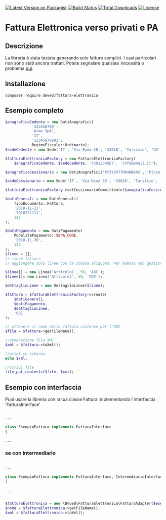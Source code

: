 [![Latest Version on Packagist](https://img.shields.io/packagist/v/deved/fattura-elettronica.svg?style=flat-square)](https://packagist.org/packages/deved/fattura-elettronica)
[![Build Status](https://travis-ci.org/deved-it/fattura-elettronica.svg?branch=master)](https://travis-ci.org/deved-it/fattura-elettronica)
[![Total Downloads](https://img.shields.io/packagist/dt/deved/fattura-elettronica.svg?style=flat-square)](https://packagist.org/packages/deved/fattura-elettronica)
[![License](https://poser.pugx.org/deved/fattura-elettronica/license)](https://packagist.org/packages/deved/fattura-elettronica)

# Fattura Elettronica verso privati e PA

## Descrizione
La libreria è stata testata generando solo fatture semplici. 
I casi particolari non sono stati ancora trattati. 
Potete segnalare qualsiasi necessità o problema 
[qui](https://github.com/deved-it/fattura-elettronica/issues/new).

## installazione

    composer require deved/fattura-elettronica
    
## Esempio completo

```php
$anagraficaCedente = new DatiAnagrafici(
            '123456789',
            'Acme SpA',
            'IT',
            '12345678901',
            RegimeFiscale::Ordinario);
$sedeCedente = new Sede('IT', 'Via Roma 10', '33018', 'Tarvisio', 'UD');

$fatturaElettronicaFactory = new FatturaElettronicaFactory(
    $anagraficaCedente, $sedeCedente, '+391234567', 'info@email.it');

$anagraficaCessionario = new DatiAnagrafici('XYZYZX77M04H888K', 'Pinco Palla');

$sedeCessionario = new Sede('IT', 'Via Diaz 35', '33018', 'Tarvisio', 'UD');

$fatturaElettronicaFactory->setCessionarioCommittente($anagraficaCessionario, $sedeCessionario);

$datiGenerali = new DatiGenerali(
    TipoDocumento::Fattura,
    '2018-11-22',
    '2018221111',
    122
);

$datiPagamento = new DatiPagamento(
    ModalitaPagamento::SEPA_CORE,
    '2018-11-30',
    122
);
$linee = [];
// linee fattura
// aggiungere solo linee con la stessa aliquota. Per adesso non gestisce blocchi DatiBeniServizi multipli

$linee[] = new Linea('Articolo1', 50, 'ABC');
$linee[]= new Linea('Articolo2', 50, 'CDE');

$dettaglioLinee = new DettaglioLinee($linee);

$fattura = $fatturaElettronicaFactory->create(
    $datiGenerali,
    $datiPagamento,
    $dettaglioLinee,
    '001'
);

// ottenere il nome della fattura conforme per l'SDI
$file = $fattura->getFileName();

//generazione file XML 
$xml = $fattura->toXml();

//print su schermo
echo $xml;

//scrivi file
file_put_contents($file, $xml);
```

## Esempio con interfaccia

Puoi usare la libreria con la tua classe Fattura implementando l'interfaccia 'FatturaInterface'

```php

...

class EsempioFattura implements FatturaInterface
{

...

```

### se con intermediario
```php

...

class EsempioFattura implements FatturaInterface, IntermediarioInterface
{

...

```

```php

$fatturaElettronica = new \Deved\FatturaElettronica\FatturaAdapter($esempioFattura);
$nome = $fatturaElettronica->getFileName();
$xml = $fatturaElettronica->toXml();

```


